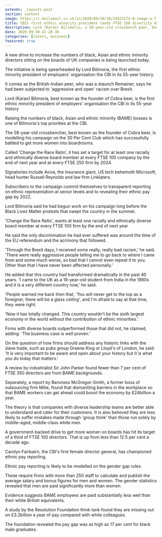 ```yaml
---
extends: _layouts.post
section: content
image: https://i.dailymail.co.uk/1s/2020/09/30/18/33823174-0-image-a-7_1601486459701.jpg 
title: CBIs first ethnic minority president leads FTSE 350 diversity drive  
description: Lord (Karan) Bilimoria, a 58-year-old crossbench peer, best known as the founder of Cobra beer, is the first ethnic minority president of employers organisation the CBI in its 55-year history. 
date: 2020-09-30-22-20-30 
categories: [latest, business] 
featured: true 
--- 
```

A new drive to increase the numbers of black, Asian and ethnic minority directors sitting on the boards of UK companies is being launched today.

The initiative is being spearheaded by Lord Bilimoria, the first ethnic minority president of employers' organisation the CBI in its 55-year history.

It comes as the British-Indian peer, who was a staunch Remainer, says he had been subjected to 'aggressive and open' racism over Brexit.

Lord (Karan) Bilimoria, best known as the founder of Cobra beer, is the first ethnic minority president of employers' organisation the CBI in its 55-year history

Raising the numbers of black, Asian and ethnic minority (BAME) bosses is one of Bilimoria's top priorities at the CBI. 

The 58-year-old crossbencher, best known as the founder of Cobra beer, is modelling his campaign on the 30 Per Cent Club which has successfully battled to get more women into boardrooms.

Called 'Change the Race Ratio', it has set a target for at least one racially and ethnically diverse board member at every FTSE 100 company by the end of next year and at every FTSE 250 firm by 2024.

Signatories include Aviva, the insurance giant, US tech behemoth Microsoft, head hunter Russell Reynolds and law firm Linklaters.

Subscribers to the campaign commit themselves to transparent reporting on ethnic representation at senior levels and to revealing their ethnic pay gap by 2022.

Lord Bilimoria said he had begun work on his campaign long before the Black Lives Matter protests that swept the country in the summer.

'Change the Race Ratio', wants at least one racially and ethnically diverse board member at every FTSE 100 firm by the end of next year 

He said the only discrimination he had ever suffered was around the time of the EU referendum and the acrimony that followed.

'Through the Brexit days, I received some really, really bad racism,' he said. 'There were really aggressive people telling me to go back to where I came from and some much worse, so bad that I cannot even repeat it to you. Other than that I have never been affected personally.'

He added that this country had transformed dramatically in the past 40 years. 'I came to the UK as a 19-year-old student from India in the 1980s and it is a very different country now,' he said.

'People warned me back then that, 'You will never get to the top as a foreigner, there will be a glass ceiling', and I'm afraid to say at that time, they were right.

'Now it has totally changed. This country wouldn't be the sixth largest economy in the world without the contribution of ethnic minorities.' 

Firms with diverse boards outperformed those that did not, he claimed, adding: 'The business case is well proven.'

On the question of how firms should address any historic links with the slave trade, such as pubs group Greene King or Lloyd's of London, he said: 'It is very important to be aware and open about your history but it is what you do today that matters.'

A review by industrialist Sir John Parker found fewer than 7 per cent of FTSE 350 directors are from BAME backgrounds.

Separately, a report by Baroness McGregor-Smith, a former boss of outsourcing firm Mitie, found that dismantling barriers in the workplace so that BAME workers can get ahead could boost the economy by £24billion a year.

The theory is that companies with diverse leadership teams are better able to understand and cater for their customers. It is also believed they are less likely to suffer mistakes made through 'group think' than those run solely by middle-aged, middle-class white men.

A government-backed drive to get more women on boards has hit its target of a third of FTSE 100 directors. That is up from less than 12.5 per cent a decade ago.

Carolyn Fairbairn, the CBI's first female director general, has championed ethnic pay reporting.

Ethnic pay reporting is likely to be modelled on the gender gap rules.

These require firms with more than 250 staff to calculate and publish the average salary and bonus figures for men and women. The gender statistics revealed that men are paid significantly more than women.

Evidence suggests BAME employees are paid substantially less well than their white British equivalents.

A study by the Resolution Foundation think tank found they are missing out on £3.2billion a year of pay compared with white colleagues.

The foundation revealed the pay gap was as high as 17 per cent for black male graduates.

